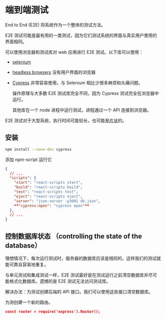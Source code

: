 # 端到端测试

End to End (E2E) 将系统作为一个整体的测试方法。

E2E 测试可能是最有用的一类测试，因为它们测试系统的界面与真实用户使用的界面相同。

可以使用浏览器和测试库对 web 应用进行 E2E 测试。以下库可以使用：

- [selenium](https://www.selenium.dev/)
- [headless browsers](https://en.wikipedia.org/wiki/Headless_browser) 没有用户界面的浏览器
- [Cypress](https://www.cypress.io/) 非常容易使用，与 Selenium 相比少很多麻烦和头痛问题。

    操作原理与大多数 E2E 测试库完全不同，因为 Cypress 测试完全在浏览器中运行。

    其他库在一个 node 进程中运行测试，进程通过一个 API 连接到浏览器。

E2E 测试对于大型系统，执行时间可能较长，也可能是[片状](https://hackernoon.com/flaky-tests-a-war-that-never-ends-9aa32fdef359)的。

## 安装

```bash
npm install --save-dev cypress
```

添加 npm-script 运行它

```json
{
  // ...
  "scripts": {
    "start": "react-scripts start",
    "build": "react-scripts build",
    "test": "react-scripts test",
    "eject": "react-scripts eject",
    "server": "json-server -p3001 db.json",
    **"cypress:open": "cypress open"**
  },
  // ...
}
```

## 控制数据库状态 （controlling the state of the database）

理想情况下，每次运行测试时，服务器的数据库应该是相同的，这样我们的测试就能可靠且容易地重复。

与单元测试和集成测试一样，E2E 测试最好是在测试运行之前清空数据库并尽可能格式化数据库。遗憾的是 E2E 测试无法访问测试库。

解决办法：为测试创建后端的 API 接口。我们可以使用这些接口清空数据库。

为测创建一个新的路由。

```json
const router = require('express').Router();
```